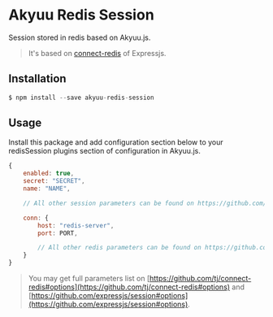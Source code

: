 # Akyuu Redis Session

Session stored in redis based on Akyuu.js.

> It's based on [connect-redis](https://github.com/tj/connect-redis) of Expressjs.

## Installation

```js
$ npm install --save akyuu-redis-session
```

## Usage

Install this package and add configuration section below to your redisSession plugins section of configuration in Akyuu.js.

```js
{
    enabled: true,
    secret: "SECRET",
    name: "NAME",

    // All other session parameters can be found on https://github.com/expressjs/session#options

    conn: {
        host: "redis-server",
        port: PORT,

        // All other redis parameters can be found on https://github.com/tj/connect-redis#options
    }
}
```

> You may get full parameters list on [https://github.com/tj/connect-redis#options](https://github.com/tj/connect-redis#options) and [https://github.com/expressjs/session#options](https://github.com/expressjs/session#options).
